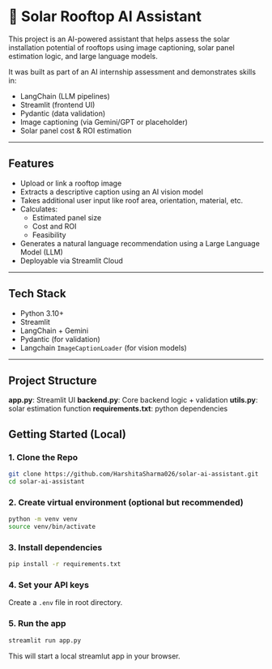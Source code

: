 # 🔆 Solar Rooftop AI Assistant

This project is an AI-powered assistant that helps assess the solar installation potential of rooftops using image captioning, solar panel estimation logic, and large language models.

It was built as part of an AI internship assessment and demonstrates skills in:

- LangChain (LLM pipelines)
- Streamlit (frontend UI)
- Pydantic (data validation)
- Image captioning (via Gemini/GPT or placeholder)
- Solar panel cost & ROI estimation

---

## Features

- Upload or link a rooftop image
- Extracts a descriptive caption using an AI vision model
- Takes additional user input like roof area, orientation, material, etc.
- Calculates:
  - Estimated panel size
  - Cost and ROI
  - Feasibility
- Generates a natural language recommendation using a Large Language Model (LLM)
- Deployable via Streamlit Cloud

---

## Tech Stack

- Python 3.10+
- Streamlit
- LangChain + Gemini
- Pydantic (for validation)
- Langchain ```ImageCaptionLoader``` (for vision models)

---

## Project Structure

**app.py**: Streamlit UI
**backend.py**: Core backend logic + validation
**utils.py**: solar estimation function
**requirements.txt**: python dependencies


## Getting Started (Local)

### 1. Clone the Repo

```bash
git clone https://github.com/HarshitaSharma026/solar-ai-assistant.git
cd solar-ai-assistant
```

### 2. Create virtual environment (optional but recommended)
```bash
python -m venv venv
source venv/bin/activate
```

### 3. Install dependencies
```bash
pip install -r requirements.txt
```

### 4. Set your API keys
Create a ```.env``` file in root directory.

### 5. Run the app
```bash
streamlit run app.py
```
This will start a local streamlut app in your browser.